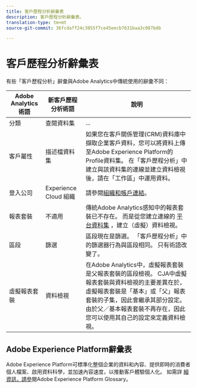 ```yaml
---
title: 客戶歷程分析辭彙表
description: 客戶歷程分析辭彙表。
translation-type: tm+mt
source-git-commit: 36fcdaff24c3055f7ce45eecb7631baa3c087bdb

---
```



# 客戶歷程分析辭彙表

有些「客戶歷程分析」辭彙與Adobe Analytics中傳統使用的辭彙不同：

| Adobe Analytics術語 | 新客戶歷程分析術語 | 說明 |
|---|---|---|
| 分類 | 查閱資料集 | ... |
| 客戶屬性 | 描述檔資料集 | 如果您在客戶關係管理(CRM)資料庫中擷取企業客戶資料，您可以將資料上傳至Adobe Experience Platform的Profile資料集。 在「客戶歷程分析」中建立與該資料集的連線並建立資料檢視後，請在「工作區」中運用資料。 |
| 登入公司 | Experience Cloud 組織 | 請參閱[組織和帳戶連結](https://docs.adobe.com/content/help/en/core-services/interface/manage-users-and-products/organizations.html#topic_C31CB834F109465A82ED57FF0563B3F1)。 |
| 報表套裝 | 不適用 | 傳統Adobe Analytics感知中的報表套裝已不存在。 而是從您建立連線的 [平台資料集](/help/data-views/create-dataview.md) ，建立（虛擬）資料檢視。 |
| 區段 | 篩選 | 區段現在是篩選。 「客戶歷程分析」中的篩選器行為與區段相同。 只有術語改變了。 |
| 虛擬報表套裝 | 資料檢視 | 在Adobe Analytics中，虛擬報表套裝是父報表套裝的區段檢視。 CJA中虛擬報表套裝與資料檢視的主要差異在於，虛擬報表套裝是「基本」或「父」報表套裝的子集，因此會繼承其部分設定。 由於父／基本報表套裝不再存在，因此您可以使用其自己的設定來定義資料檢視。 |

## Adobe Experience Platform辭彙表

Adobe Experience Platform可標準化整個企業的資料和內容、提供即時的消費者個人檔案、啟用資料科學，並加速內容速度，以推動客戶體驗個人化。
如需詳 [細資訊，請參](https://www.adobe.io/apis/experienceplatform/home/services/acp-glossary.html)閱Adobe Experience Platform Glossary。
